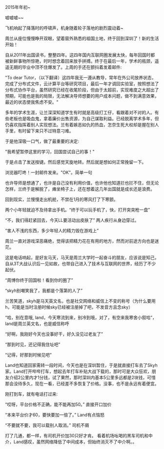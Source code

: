 2015年年初~

嘘嘘嘘~~


飞机响起了降落时的呼啸声，机身随着轮子落地的剧烈震动着~


周兰从座位慢慢睁开双眼，望着窗外熟悉的祖国土地，终于回到深圳了！新的生活开始！


自从2011年出国读书，整整四年。这四年国内互联网圈发展太快，每年回国时都被新鲜事物所惊艳，时时想念着回来放手拼搏。终于在最后一年，学术的瓶颈，遥遥无期的毕业中顶不住爆发了。上周的手还在颤抖着发着邮件:


"To dear Tutor，（以下翻译）这四年我无一遵从教导，常年在外公司放养状态，完成了分布式文件，云计算平台等研究项目，最后一年才调回实验室，按照想法了分布式协作平台，虽然研究已经在收尾阶段，但由于太超前，实现难度之大超出了预期，可能也是我的局限，无法解决导师想要的用户成本问题，做不到满意效果，最近的状态使我焦虑不安。"


多年的学术生涯，让兰深深知道学生有时就是高级打工仔，看跟着对不对的人。有些老板也是吸血鬼，拿着廉价出售资源，为自己谋取利益。已经脱离学术多年，但仍喜欢指挥着别人实现想法。兰有着嫉恶如仇的热血，怎奈生死大权却是握在别人手里，有时留下来只不过特意刁难。


于是他深吸一口气，做了最重要的决定:


"我希望暂停这里的学习，回国尝试自己的事！"


于是点击了发送按键。然后感觉天旋地转。然后就是想如何正常挽留一下。


浏览器叮咚！一封邮件发来。"OK"。简单一句


也许导师是想通了，也许是自己没有利用价值，也许他也知道拦也拦不住，但无论怎样，兰终于是解脱了，瘫坐椅子上，还在想着这几年出国就是成长还是浪费。


回到现实，兰慢慢走出机舱，不禁在1月的寒风打了下寒颤。


两个小年轻就迫不及待拿出手机。“终于可以玩手机了，快，打开突突枪一盘”


“不，我们得赶紧回去，今天LL要活动出皮肤了”
两人疾行从身边穿过。


“害人不浅的东西，多少年轻人的精力毁在游戏上”


周兰一直对游戏深恶痛绝，觉得该把精力花在有用的地方，然而对前途方向也是迷茫。


这是电话响起，是好友马天，马天是周兰大学时一起奋斗的朋友，应该说是知己，自从3T大战认识后一见如故，也带自己进入了技术与互联网的世界，经历了不少起伏。


“周博你终于回国啦！看到你的圈了”


“skyh别嘲笑我了，我都是个落第的人了”


兰苦笑道，skyh是马天英文名，也是社交网络和威信上不变的称号（为什么要用h，可能是当时注册时候sky已经被注册掉了吧，不发音方且念sky）


“哈，别在意哦, land，今天寒流到来，别冷到哦，对了，有空来我寒舍小叙哈”，land是周兰英文名，也是威信称呼


“好啊，我刚好今天也没事好干，好久没见过老友了”


“那到时见，还记得我住址吧”


“记得，好那到时候见吧”


Land也知道回家需转一段时间，今天也是在深圳暂住，于是就直接打车去了Skyh家。Land打开哔哔打车，想起去年打车补贴大战下载的，那时可是大众狂欢，朋友介绍2公里内才1分钱，试了果然，那时深圳内基本5公里多远都是2块钱，可惜那会没待多久，现在一看，已经差不多恢复了价格。没事，也不是永远有着便宜。


刚打到车，就有电话打过来:


“哎呀，平台价格不正确，能不能再加50。” 直接开口加价


“本来平台价才60，要快要加一倍了。” Land有点恼怒


“不要就不要，我可以载别人取消。” 司机不屑


打了几通，都一样，有司机开价加30只好才肯。
看着机场吆喝的黑车司机和中介，Land感叹，虽然网络降低了中间成本，但始终消灭不了中介啊。。
